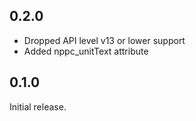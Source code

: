 ## 0.2.0
- Dropped API level v13 or lower support
- Added nppc_unitText attribute

## 0.1.0
Initial release.
